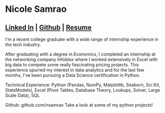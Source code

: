 # Nicole Samrao
[Linked In](https://www.linkedin.com/in/nicolesamrao) | [Github](github.com/nsamrao) | [Resume](https://www.google.com "Google's Homepage")
---
I'm a recent college graduate with a wide range of internship experience in the tech industry. 

After graduating with a degree in Economics, I completed an internship at the networking company Infoblox where I worked extensively in Excel with big data to compete some really fascinating pricing projects. This experience spurred my interest in data analytics and for the last few months, I've been pursuing a Data Science certification in Python. 

Technical Experience: Python (Pandas, NumPy, Matplotlib, Seaborn, Sci Kit, StatsModels), Excel (Pivot Tables, Database Theory, Lookups, Solver, Large Scale Data), SQL 

Github: github.com/nsamrao
Take a look at some of my python projects!
